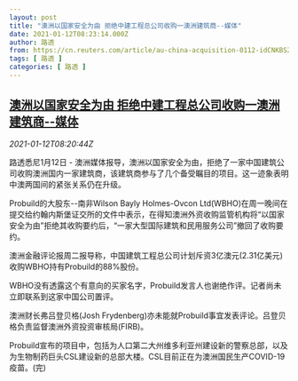 ```yaml
---
layout: post
title: "澳洲以国家安全为由 拒绝中建工程总公司收购一澳洲建筑商--媒体"
date: 2021-01-12T08:23:14.000Z
author: 路透
from: https://cn.reuters.com/article/au-china-acquisition-0112-idCNKBS29H0UP
tags: [ 路透 ]
categories: [ 路透 ]
---
```

<!--1610439794000-->
[澳洲以国家安全为由 拒绝中建工程总公司收购一澳洲建筑商--媒体](https://cn.reuters.com/article/au-china-acquisition-0112-idCNKBS29H0UP)
------

<div>
<div><i>2021-01-12T08:20:44Z</i></div><p>路透悉尼1月12日 - 澳洲媒体报导，澳洲以国家安全为由，拒绝了一家中国建筑公司收购澳洲国内一家建筑商，该建筑商参与了几个备受瞩目的项目。这一迹象表明中澳两国间的紧张关系仍在升级。</p><p>Probuild的大股东--南非Wilson Bayly Holmes-Ovcon Ltd(WBHO)在周一晚间在提交给约翰内斯堡证交所的文件中表示，在得知澳洲外资收购监管机构将“以国家安全为由”拒绝其收购要约后，“一家大型国际建筑和民用服务公司”撤回了收购要约。</p><p>澳洲金融评论报周二报导称，中国建筑工程总公司计划斥资3亿澳元(2.31亿美元)收购WBHO持有Probuild的88%股份。</p><p>WBHO没有透露这个有意向的买家名字，Probuild发言人也谢绝作评。记者尚未立即联系到这家中国公司置评。</p><p>澳洲财长弗吕登贝格(Josh Frydenberg)亦未能就Probuild事宜发表评论。吕登贝格负责监督澳洲外资投资审核局(FIRB)。</p><p>Probuild宣布的项目中，包括为人口第二大州维多利亚州建设新的警察总部，以及为生物制药巨头CSL建设新的总部大楼。CSL目前正在为澳洲国民生产COVID-19疫苗。(完)</p>
</div>
